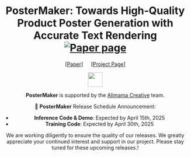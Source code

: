 <div align="center">
  
# PosterMaker: Towards High-Quality Product Poster Generation with Accurate Text Rendering  [![Paper page](https://huggingface.co/datasets/huggingface/badges/resolve/main/paper-page-md-dark.svg)](https://poster-maker.github.io)
[[Paper](https://arxiv.org/abs/2504.06632)] &emsp; [[Project Page](https://poster-maker.github.io)]<br>


<img src="https://github.com/alimama-creative/FLUX-Controlnet-Inpainting/blob/main/images/alibabaalimama.png" height=40>

**PosterMaker** is supported by the [Alimama Creative](https://huggingface.co/alimama-creative) team. 


🎉 **PosterMaker** Release Schedule Announcement:

- **Inference Code & Demo**: Expected by April 15th, 2025
- **Training Code**: Expected by April 30th, 2025

We are working diligently to ensure the quality of our releases. We greatly appreciate your continued interest and support in our project. Please stay tuned for these upcoming releases.!
</div>